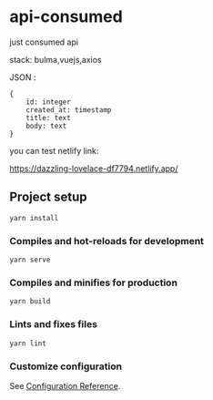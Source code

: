 # api-consumed

just consumed api 

stack: bulma,vuejs,axios

JSON :

    {
        id: integer
        created_at: timestamp
        title: text
        body: text
    }

you can test netlify link:

https://dazzling-lovelace-df7794.netlify.app/



## Project setup
```
yarn install
```

### Compiles and hot-reloads for development
```
yarn serve
```

### Compiles and minifies for production
```
yarn build
```

### Lints and fixes files
```
yarn lint
```

### Customize configuration
See [Configuration Reference](https://cli.vuejs.org/config/).
